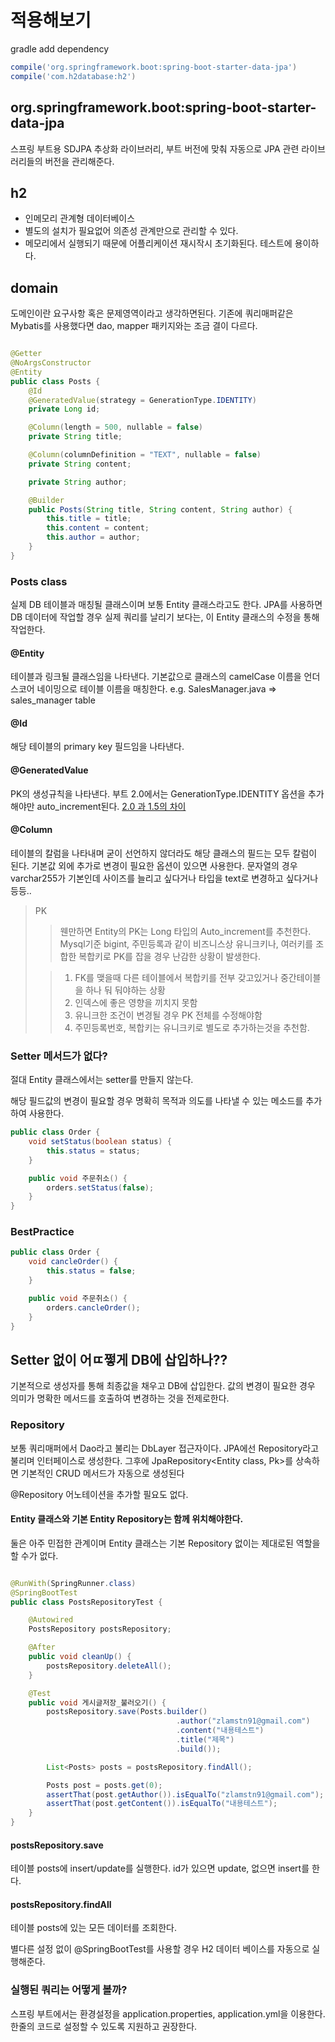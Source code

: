 # 적용해보기

gradle add dependency

```groovy
compile('org.springframework.boot:spring-boot-starter-data-jpa')
compile('com.h2database:h2')
```

## org.springframework.boot:spring-boot-starter-data-jpa

스프링 부트용 SDJPA 추상화 라이브러리, 부트 버전에 맞춰 자동으로 JPA 관련 라이브러리들의 버전을 관리해준다.

## h2

- 인메모리 관계형 데이터베이스
- 별도의 설치가 필요없어 의존성 관계만으로 관리할 수 있다.
- 메모리에서 실행되기 때문에 어플리케이션 재시작시 초기화된다. 테스트에 용이하다.

## domain

도메인이란 요구사항 혹은 문제영역이라고 생각하면된다. 기존에 쿼리매퍼같은 Mybatis를 사용했다면 dao, mapper 패키지와는 조금 결이 다르다.

```java

@Getter
@NoArgsConstructor
@Entity
public class Posts {
	@Id
	@GeneratedValue(strategy = GenerationType.IDENTITY)
	private Long id;

	@Column(length = 500, nullable = false)
	private String title;

	@Column(columnDefinition = "TEXT", nullable = false)
	private String content;

	private String author;

	@Builder
	public Posts(String title, String content, String author) {
		this.title = title;
		this.content = content;
		this.author = author;
	}
}
```

### Posts class

실제 DB 테이블과 매칭될 클래스이며 보통 Entity 클래스라고도 한다. JPA를 사용하면 DB 데이터에 작업할 경우 실제 쿼리를 날리기 보다는, 이 Entity 클래스의 수정을 통해 작업한다.

#### @Entity

테이블과 링크될 클래스임을 나타낸다. 기본값으로 클래스의 camelCase 이름을 언더스코어 네이밍으로 테이블 이름을 매칭한다. e.g. SalesManager.java => sales_manager table

#### @Id

해당 테이블의 primary key 필드임을 나타낸다.

#### @GeneratedValue

PK의 생성규칙을 나타낸다. 부트 2.0에서는 GenerationType.IDENTITY 옵션을 추가해야만 auto_increment된다.
[2.0 과 1.5의 차이](https://jojoldu.tistory.com/295)

#### @Column

테이블의 칼럼을 나타내며 굳이 선언하지 않더라도 해당 클래스의 필드는 모두 칼럼이 된다. 기본값 외에 추가로 변경이 필요한 옵션이 있으면 사용한다. 문자열의 경우 varchar255가 기본인데 사이즈를 늘리고
싶다거나 타입을 text로 변경하고 싶다거나 등등..

> PK
>> 웬만하면 Entity의 PK는 Long 타입의 Auto_increment를 추천한다. Mysql기준 bigint, 주민등록과 같이
> > 비즈니스상 유니크키나, 여러키를 조합한 복합키로 PK를 잡을 경우 난감한 상황이 발생한다.
>
>> 1. FK를 맺을때 다른 테이블에서 복합키를 전부 갖고있거나 중간테이블을 하나 둬 둬야하는 상황
>> 2. 인덱스에 좋은 영향을 끼치지 못함
>> 3. 유니크한 조건이 변경될 경우 PK 전체를 수정해야함
>> 4. 주민등록번호, 복합키는 유니크키로 별도로 추가하는것을 추천함.
>

### Setter 메서드가 없다?

절대 Entity 클래스에서는 setter를 만들지 않는다.

해당 필드값의 변경이 필요할 경우 명확히 목적과 의도를 나타낼 수 있는 메소드를 추가하여 사용한다.

```java
public class Order {
	void setStatus(boolean status) {
		this.status = status;
	}

	public void 주문취소() {
		orders.setStatus(false);
	}
}
```

### BestPractice

```java
public class Order {
	void cancleOrder() {
		this.status = false;
	}

	public void 주문취소() {
		orders.cancleOrder();
	}
}
```

## Setter 없이 어ㄸ쩧게 DB에 삽입하나??

기본적으로 생성자를 통해 최종값을 채우고 DB에 삽입한다. 값의 변경이 필요한 경우 의미가 명확한 메서드를 호출하여 변경하는 것을 전제로한다.

### Repository

보통 쿼리매퍼에서 Dao라고 불리는 DbLayer 접근자이다. JPA에선 Repository라고 불리며 인터페이스로 생성한다. 그후에 JpaRepository<Entity class, Pk>를 상속하면 기본적인
CRUD 메서드가 자동으로 생성된다

@Repository 어노테이션을 추가할 필요도 없다.

#### Entity 클래스와 기본 Entity Repository는 함께 위치해야한다.

둘은 아주 민접한 관계이며 Entity 클래스는 기본 Repository 없이는 제대로된 역할을 할 수가 없다.

```java

@RunWith(SpringRunner.class)
@SpringBootTest
public class PostsRepositoryTest {

	@Autowired
	PostsRepository postsRepository;

	@After
	public void cleanUp() {
		postsRepository.deleteAll();
	}

	@Test
	public void 게시글저장_불러오기() {
		postsRepository.save(Posts.builder()
									 .author("zlamstn91@gmail.com")
									 .content("내용테스트")
									 .title("제목")
									 .build());

		List<Posts> posts = postsRepository.findAll();

		Posts post = posts.get(0);
		assertThat(post.getAuthor()).isEqualTo("zlamstn91@gmail.com");
		assertThat(post.getContent()).isEqualTo("내용테스트");
	}
}
```
#### postsRepository.save
테이블 posts에 insert/update를 실행한다. id가 있으면 update, 없으면 insert를 한다.
#### postsRepository.findAll
테이블 posts에 있는 모든 데이터를 조회한다.

별다른 설정 없이 @SpringBootTest를 사용할 경우 H2 데이터 베이스를 자동으로 실행해준다.

### 실행된 쿼리는 어떻게 볼까?
스프링 부트에서는 환경설정을 application.properties, application.yml을 이용한다.
한줄의 코드로 설정할 수 있도록 지원하고 권장한다.